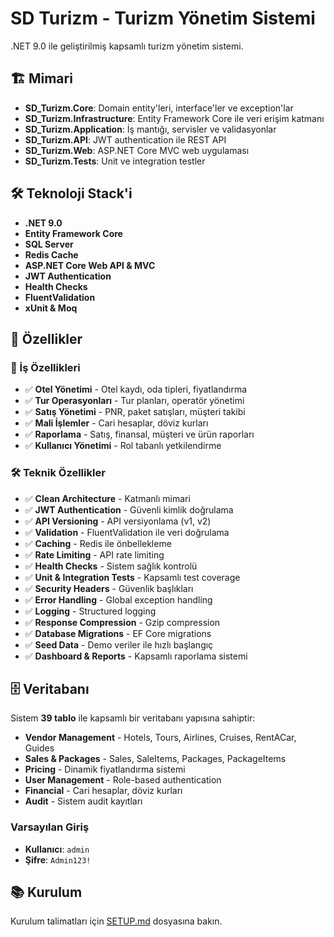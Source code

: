 # SD Turizm - Turizm Yönetim Sistemi

.NET 9.0 ile geliştirilmiş kapsamlı turizm yönetim sistemi.

## 🏗️ Mimari

- **SD_Turizm.Core**: Domain entity'leri, interface'ler ve exception'lar
- **SD_Turizm.Infrastructure**: Entity Framework Core ile veri erişim katmanı
- **SD_Turizm.Application**: İş mantığı, servisler ve validasyonlar
- **SD_Turizm.API**: JWT authentication ile REST API
- **SD_Turizm.Web**: ASP.NET Core MVC web uygulaması
- **SD_Turizm.Tests**: Unit ve integration testler

## 🛠️ Teknoloji Stack'i

- **.NET 9.0**
- **Entity Framework Core**
- **SQL Server**
- **Redis Cache**
- **ASP.NET Core Web API & MVC**
- **JWT Authentication**
- **Health Checks**
- **FluentValidation**
- **xUnit & Moq**

## 🚀 Özellikler

### 🏢 İş Özellikleri
- ✅ **Otel Yönetimi** - Otel kaydı, oda tipleri, fiyatlandırma
- ✅ **Tur Operasyonları** - Tur planları, operatör yönetimi
- ✅ **Satış Yönetimi** - PNR, paket satışları, müşteri takibi
- ✅ **Mali İşlemler** - Cari hesaplar, döviz kurları
- ✅ **Raporlama** - Satış, finansal, müşteri ve ürün raporları
- ✅ **Kullanıcı Yönetimi** - Rol tabanlı yetkilendirme

### 🛠️ Teknik Özellikler
- ✅ **Clean Architecture** - Katmanlı mimari
- ✅ **JWT Authentication** - Güvenli kimlik doğrulama
- ✅ **API Versioning** - API versiyonlama (v1, v2)
- ✅ **Validation** - FluentValidation ile veri doğrulama
- ✅ **Caching** - Redis ile önbellekleme
- ✅ **Rate Limiting** - API rate limiting
- ✅ **Health Checks** - Sistem sağlık kontrolü
- ✅ **Unit & Integration Tests** - Kapsamlı test coverage
- ✅ **Security Headers** - Güvenlik başlıkları
- ✅ **Error Handling** - Global exception handling
- ✅ **Logging** - Structured logging
- ✅ **Response Compression** - Gzip compression
- ✅ **Database Migrations** - EF Core migrations
- ✅ **Seed Data** - Demo veriler ile hızlı başlangıç
- ✅ **Dashboard & Reports** - Kapsamlı raporlama sistemi

## 🗄️ Veritabanı

Sistem **39 tablo** ile kapsamlı bir veritabanı yapısına sahiptir:
- **Vendor Management** - Hotels, Tours, Airlines, Cruises, RentACar, Guides
- **Sales & Packages** - Sales, SaleItems, Packages, PackageItems  
- **Pricing** - Dinamik fiyatlandırma sistemi
- **User Management** - Role-based authentication
- **Financial** - Cari hesaplar, döviz kurları
- **Audit** - Sistem audit kayıtları

### Varsayılan Giriş
- **Kullanıcı**: `admin`
- **Şifre**: `Admin123!`

## 📚 Kurulum

Kurulum talimatları için [SETUP.md](SETUP.md) dosyasına bakın.

